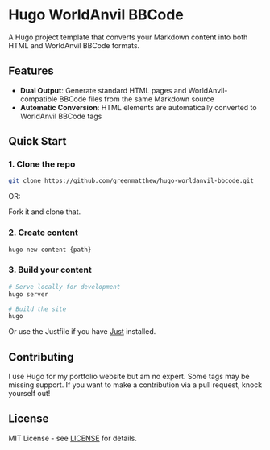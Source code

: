 # Hugo WorldAnvil BBCode

A Hugo project template that converts your Markdown content into both HTML and WorldAnvil BBCode formats.

## Features

- **Dual Output**: Generate standard HTML pages and WorldAnvil-compatible BBCode files from the same Markdown source
- **Automatic Conversion**: HTML elements are automatically converted to WorldAnvil BBCode tags

## Quick Start

### 1. Clone the repo

```bash
git clone https://github.com/greenmatthew/hugo-worldanvil-bbcode.git
```

OR:

Fork it and clone that.

### 2. Create content

```bash
hugo new content {path}
```

### 3. Build your content

```bash
# Serve locally for development
hugo server

# Build the site
hugo
```

Or use the Justfile if you have [Just](https://github.com/casey/just) installed.

## Contributing

I use Hugo for my portfolio website but am no expert. Some tags may be missing support. If you want to make a contribution via a pull request, knock yourself out!

## License

MIT License - see [LICENSE](./LICENSE) for details.
